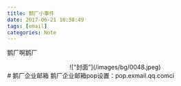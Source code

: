 ```yaml
---
title: 鹅厂小事件
date: 2017-06-21 10:58:49
tags: [email]
categories: Note
---
```

鹅厂啊鹅厂
<div align=center>
![“封面”](/images/bg/0048.jpeg)
</div>
<!--more-->
# 鹅厂企业邮箱
鹅厂企业邮箱pop设置：pop.exmail.qq.comci